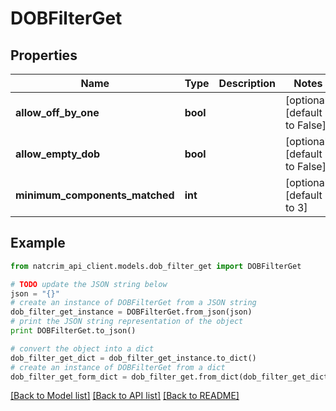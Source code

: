 # DOBFilterGet


## Properties
Name | Type | Description | Notes
------------ | ------------- | ------------- | -------------
**allow_off_by_one** | **bool** |  | [optional] [default to False]
**allow_empty_dob** | **bool** |  | [optional] [default to False]
**minimum_components_matched** | **int** |  | [optional] [default to 3]

## Example

```python
from natcrim_api_client.models.dob_filter_get import DOBFilterGet

# TODO update the JSON string below
json = "{}"
# create an instance of DOBFilterGet from a JSON string
dob_filter_get_instance = DOBFilterGet.from_json(json)
# print the JSON string representation of the object
print DOBFilterGet.to_json()

# convert the object into a dict
dob_filter_get_dict = dob_filter_get_instance.to_dict()
# create an instance of DOBFilterGet from a dict
dob_filter_get_form_dict = dob_filter_get.from_dict(dob_filter_get_dict)
```
[[Back to Model list]](../README.md#documentation-for-models) [[Back to API list]](../README.md#documentation-for-api-endpoints) [[Back to README]](../README.md)


